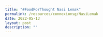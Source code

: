 ```yaml
---
title: "#FoodForThought Nasi Lemak"
permalink: /resources/connexionsg/NasiLemak
date: 2022-05-13
layout: post
description: ""
---
```


